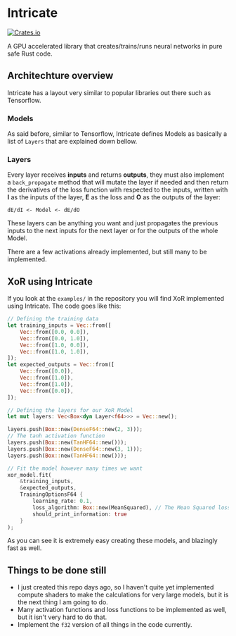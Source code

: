 # Intricate

[![Crates.io](https://img.shields.io/crates/v/intricate.svg?label=intricate)](https://crates.io/crates/intricate)

A GPU accelerated library that creates/trains/runs neural networks in pure safe Rust code.

## Architechture overview

Intricate has a layout very similar to popular libraries out there such as Tensorflow.

### Models

As said before, similar to Tensorflow, Intricate defines Models as basically
a list of `Layers` that are explained down bellow.

### Layers

Every layer receives **inputs** and returns **outputs**, 
they must also implement a `back_propagate` method that 
will mutate the layer if needed and then return the derivatives
of the loss function with respected to the inputs, 
written with **I** as the inputs of the layer, 
**E** as the loss and **O** as the outputs of the layer:

```
dE/dI <- Model <- dE/dO
```

These layers can be anything you want and just propagates the previous inputs
to the next inputs for the next layer or for the outputs of the whole Model.

There are a few activations already implemented, but still many to be implemented.

## XoR using Intricate

If you look at the `examples/` in the repository 
you will find XoR implemented using Intricate. The code goes like this:

```rs
// Defining the training data
let training_inputs = Vec::from([
    Vec::from([0.0, 0.0]),
    Vec::from([0.0, 1.0]),
    Vec::from([1.0, 0.0]),
    Vec::from([1.0, 1.0]),
]);
let expected_outputs = Vec::from([
    Vec::from([0.0]),
    Vec::from([1.0]),
    Vec::from([1.0]),
    Vec::from([0.0]),
]);
```

```rs
// Defining the layers for our XoR Model
let mut layers: Vec<Box<dyn Layer<f64>>> = Vec::new();

layers.push(Box::new(DenseF64::new(2, 3)));
// The tanh activation function
layers.push(Box::new(TanHF64::new()));
layers.push(Box::new(DenseF64::new(3, 1)));
layers.push(Box::new(TanHF64::new()));
```

```rs
// Fit the model however many times we want
xor_model.fit(
    &training_inputs, 
    &expected_outputs, 
    TrainingOptionsF64 {
        learning_rate: 0.1,
        loss_algorithm: Box::new(MeanSquared), // The Mean Squared loss function
        should_print_information: true
    }
);
```

As you can see it is extremely easy creating these models, and blazingly fast as well.

## Things to be done still

- I just created this repo days ago, so I haven't quite yet implemented compute shaders
to make the calculations for very large models, but it is the next thing I am going to do.
- Many activation functions and loss functions to be implemented as well, but it isn't very hard to do that.
- Implement the `f32` version of all things in the code currently.
